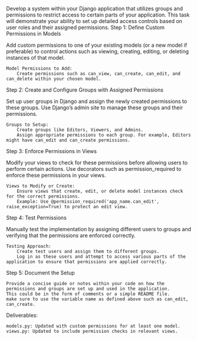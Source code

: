 Develop a system within your Django application that utilizes groups and permissions to restrict access to certain parts of your application. This task will demonstrate your ability to set up detailed access controls based on user roles and their assigned permissions.
Step 1: Define Custom Permissions in Models

Add custom permissions to one of your existing models (or a new model if preferable) to control actions such as viewing, creating, editing, or deleting instances of that model.

    Model Permissions to Add:
        Create permissions such as can_view, can_create, can_edit, and can_delete within your chosen model.

Step 2: Create and Configure Groups with Assigned Permissions

Set up user groups in Django and assign the newly created permissions to these groups. Use Django’s admin site to manage these groups and their permissions.

    Groups to Setup:
        Create groups like Editors, Viewers, and Admins.
        Assign appropriate permissions to each group. For example, Editors might have can_edit and can_create permissions.

Step 3: Enforce Permissions in Views

Modify your views to check for these permissions before allowing users to perform certain actions. Use decorators such as permission_required to enforce these permissions in your views.

    Views to Modify or Create:
        Ensure views that create, edit, or delete model instances check for the correct permissions.
        Example: Use @permission_required('app_name.can_edit', raise_exception=True) to protect an edit view.

Step 4: Test Permissions

Manually test the implementation by assigning different users to groups and verifying that the permissions are enforced correctly.

    Testing Approach:
        Create test users and assign them to different groups.
        Log in as these users and attempt to access various parts of the application to ensure that permissions are applied correctly.

Step 5: Document the Setup

    Provide a concise guide or notes within your code on how the permissions and groups are set up and used in the application.
    This could be in the form of comments or a simple README file.
    make sure to use the variable name as defined above such as can_edit, can_create.

Deliverables:

    models.py: Updated with custom permissions for at least one model.
    views.py: Updated to include permission checks in relevant views.
